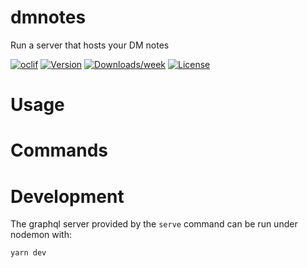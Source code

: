 # dmnotes

Run a server that hosts your DM notes

[![oclif](https://img.shields.io/badge/cli-oclif-brightgreen.svg)](https://oclif.io)
[![Version](https://img.shields.io/npm/v/dmnotes.svg)](https://npmjs.org/package/dmnotes)
[![Downloads/week](https://img.shields.io/npm/dw/dmnotes.svg)](https://npmjs.org/package/dmnotes)
[![License](https://img.shields.io/npm/l/dmnotes.svg)](https://github.com/kanej/dmnotes/blob/master/package.json)

<!-- toc -->

# Usage

<!-- usage -->

# Commands

<!-- commands -->

# Development

The graphql server provided by the `serve` command can be run under nodemon with:

```shell
yarn dev
```

